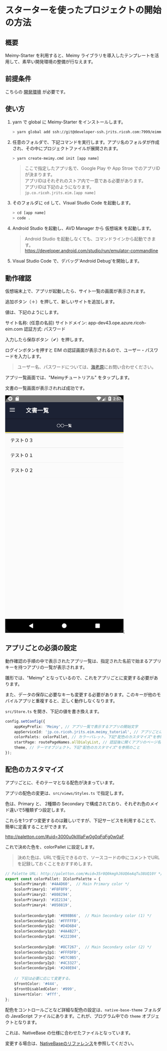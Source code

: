 # スターターを使ったプロジェクトの開始の方法

## 概要

Meimy-Starter を利用すると、Meimy ライブラリを導入したテンプレートを活用して、素早い開発環境の整備が行なえます。

## 前提条件

こちらの [開発環境](developmentEnv.md) が必要です。

## 使い方

1. yarn で global に Meimy-Starter をインストールします。

    ```bash
    > yarn global add ssh://git@developer-ssh.jrits.ricoh.com:7999/eimmobile/meimy-starter.git
    ```

1. 任意のフォルダで、下記コマンドを実行します。アプリ名のフォルダが作成され、その中にプロジェクトファイルが展開されます。

    ```bash
    > yarn create-meimy.cmd init [app name]
    ```

    > ここで指定したアプリ名で、Google Play や App Stroe でのアプリIDが決まります。  
    > アプリIDはそれぞれのストア内で一意である必要があります。  
    > アプリIDは下記のようになります。  
    > ```jp.co.ricoh.jrits.eim.[app name]```

1. そのフォルダに cd して、Visual Studio Code を起動します。

    ```bash
    > cd [app name]
    > code .
    ```

1. Android Studio を起動し、AVD Manager から 仮想端末 を起動します。

    > Android Studio を起動しなくても、コマンドラインから起動できます。  
    > https://developer.android.com/studio/run/emulator-commandline

1. Visual Studio Code で、デバッグ'Android Debug'を開始します。

## 動作確認

仮想端末上で、アプリが起動したら、サイト一覧の画面が表示されます。

追加ボタン（＋）を押して、新しいサイトを追加します。

値は、下記のようにします。

サイト名称: (任意の名前)
サイトドメイン: app-dev43.ope.azure.ricoh-eim.com
認証方式: パスワード

入力したら保存ボタン（✔）を押します。

ログインボタンを押すと EIM の認証画面が表示されるので、ユーザー・パスワードを入力します。

> ユーザー名、パスワードについては、[海老原](mailto:kenji.ebihara@jp.ricoh.com)にお問い合わせください。

アプリ一覧画面では、"Meimyチュートリアル" をタップします。

文書の一覧画面が表示されれば成功です。

![app-list](./start-meimy-2.png);

## アプリごとの必須の設定

動作確認の手順の中で表示されたアプリ一覧は、指定された名前で始まるアプリキーを持つアプリの一覧が表示されます。

雛形では、"Meimy" となっているので、これをアプリごとに変更する必要があります。

また、データの保存に必要なキーも変更する必要があります。このキーが他のモバイルアプリと重複すると、正しく動作しなくなります。

`src/Store.ts` を開き、下記の値を書き換えます。

```ts
config.setConfig({
    appKeyPrefix: 'Meimy', // アプリ一覧で表示するアプリの開始文字
    appServiceId: 'jp.co.ricoh.jrits.eim.meimy_tutorial', // アプリごとに一意となる名前。meimy_tutorial の部分を書き換える
    colorPalets: colorPallet, // カラーパレット。下記"配色のカスタマイズ"を参照のこと
    startPage: routePageNames.allDialyList, // 認証後に開くアプリのページ名
    theme, // テーマオブジェクト。下記"配色のカスタマイズ"を参照のこと
});
```

## 配色のカスタマイズ

アプリごとに、そのテーマとなる配色が決まっています。

アプリの配色の変更は、`src/views/Styles.ts` で指定します。

色は、Primary と、 2種類の Secondary で構成されており、それぞれ色のメイド違いで5種類ずつ設定します。

これらを1つずつ変更するのは難しいですが、下記サービスを利用することで、簡単に定義することができます。

http://paletton.com/#uid=3000u0kllllaFw0g0qFqFg0w0aF

これで決めた色を、colorPallet に設定します。

> 決めた色は、URLで復元できるので、ソースコードの中にコメントでURLを記録しておくことをおすすめします。

```ts
// Palette URL: http://paletton.com/#uid=35r0Q0kmghJ6UQ6eAqTu38UQ10Y */
export const colorPallet: IColorPalette = {
    $colorPrimary0: '#4A4D60',	// Main Primary color */
    $colorPrimary1: '#F8F8F9',
    $colorPrimary2: '#808294',
    $colorPrimary3: '#1E2134',
    $colorPrimary4: '#050819',

    $colorSecondary1p0: '#898B66',	// Main Secondary color (1) */
    $colorSecondary1p1: '#FFFFFD',
    $colorSecondary1p2: '#D4D6B4',
    $colorSecondary1p3: '#4A4B27',
    $colorSecondary1p4: '#222304',

    $colorSecondary2p0: '#8C7267',	// Main Secondary color (2) */
    $colorSecondary2p1: '#FFFDFD',
    $colorSecondary2p2: '#D7C0B5',
    $colorSecondary2p3: '#4C3327',
    $colorSecondary2p4: '#240E04',

    // 下記は必要に応じて変更する。
    $frontColor: '#444',
    $frontDisabledColor: '#999',
    $invertColor: '#fff',
};
```

配色をコントロールごとなど詳細な配色の設定は、`native-base-theme` フォルダの JavaScript ファイルにあります。これが、プログラム中での `theme` オブジェクトとなります。

これは、NativeBase の仕様に合わせたファイルとなっています。

変更する場合は、[NativeBaseのリファレンス](https://docs.nativebase.io/docs/ThemeVariables.html)を参照してください。
